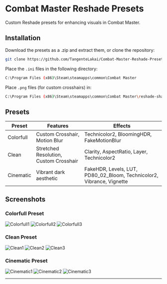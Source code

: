 # Combat Master Reshade Presets

Custom Reshade presets for enhancing visuals in Combat Master.

## Installation

Download the presets as a .zip and extract them, or clone the repository:

```bash
git clone https://github.com/TangenteLakai/Combat-Master-Reshade-Presets.git
```

Place the `.ini` files in the following directory:

```bash
C:\Program Files (x86)\Steam\steamapps\common\Combat Master
```

Place `.png` files (for custom crosshairs) in:

```bash
C:\Program Files (x86)\Steam\steamapps\common\Combat Master\reshade-shaders\Textures
```

## Presets

| Preset      | Features                            | Effects                                   |
| ----------- | ----------------------------------- | ----------------------------------------- |
| Colorfull   | Custom Crosshair, Motion Blur       | Technicolor2, BloomingHDR, FakeMotionBlur |
| Clean       | Stretched Resolution, Custom Crosshair | Clarity, AspectRatio, Layer, Technicolor2 |
| Cinematic   | Vibrant dark aesthetic              | FakeHDR, Levels, LUT, PD80_02_Bloom, Technicolor2, Vibrance, Vignette |

## Screenshots

### Colorfull Preset

![Colorfull1](https://via.placeholder.com/468x300?text=App+Screenshot+Here)
![Colorfull2](https://via.placeholder.com/468x300?text=App+Screenshot+Here)
![Colorfull3](https://via.placeholder.com/468x300?text=App+Screenshot+Here)

### Clean Preset

![Clean1](https://via.placeholder.com/468x300?text=App+Screenshot+Here)
![Clean2](https://via.placeholder.com/468x300?text=App+Screenshot+Here)
![Clean3](https://via.placeholder.com/468x300?text=App+Screenshot+Here)

### Cinematic Preset

![Cinematic1]([https://via.placeholder.com/468x300?text=App+Screenshot+Here](https://raw.githubusercontent.com/TangenteLakai/Combat-Master-Reshade-Presets/refs/heads/main/img/cinematic1.png))
![Cinematic2](https://via.placeholder.com/468x300?text=App+Screenshot+Here)
![Cinematic3](https://via.placeholder.com/468x300?text=App+Screenshot+Here)

---
